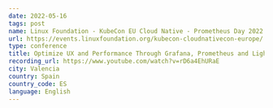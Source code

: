 ```yaml
---
date: 2022-05-16
tags: post
name: Linux Foundation - KubeCon EU Cloud Native - Prometheus Day 2022 Europe
url: https://events.linuxfoundation.org/kubecon-cloudnativecon-europe/
type: conference
title: Optimize UX and Performance Through Grafana, Prometheus and Lighthouse
recording_url: https://www.youtube.com/watch?v=rD6a4EhURaE
city: Valencia
country: Spain
country_code: ES
language: English
---
```

